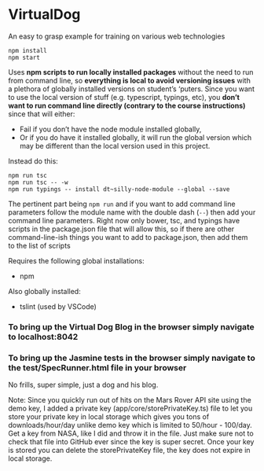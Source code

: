 # VirtualDog
An easy to grasp example for training on various web technologies

```
npm install
npm start
```

Uses **npm scripts to run locally installed packages** without the need to run from command line, so **everything is local to avoid versioning issues** with a plethora of globally installed versions on student’s ‘puters. 
Since you want to use the local version of stuff (e.g. typescript, typings, etc), you **don’t want to run command line directly (contrary to the course instructions)** since that will either:
- Fail if you don’t have the node module installed globally, 
- Or if you do have it installed globally, it will run the global version which may be different than the local version used in this project.

Instead do this:
```
npm run tsc 
npm run tsc -- -w
npm run typings -- install dt~silly-node-module --global --save
```

The pertinent part being `npm run` and if you want to add command line parameters follow the module name with the double dash (`--`) then add your command line parameters.
Right now only bower, tsc, and typings have scripts in the package.json file that will allow this, so if there are other command-line-ish things you want to add to package.json, then add them to the list of scripts
 
Requires the following global installations:

- npm

Also globally installed:

- tslint (used by VSCode) 

### To bring up the Virtual Dog Blog in the browser simply navigate to localhost:8042

### To bring up the Jasmine tests in the browser simply navigate to the test/SpecRunner.html file in your browser

No frills, super simple, just a dog and his blog.

Note: Since you quickly run out of hits on the Mars Rover API site using the 
demo key, I added a private key (app/core/storePrivateKey.ts) file to let you 
store your private key in local storage which gives you tons of 
downloads/hour/day unlike demo key which is limited to 50/hour - 100/day. Get 
a key from NASA, like I did and throw it in the file. Just make sure not to 
check that file into GitHub ever since the key is super secret. Once your key 
is stored you can delete the storePrivateKey file, the key does not expire in 
local storage.